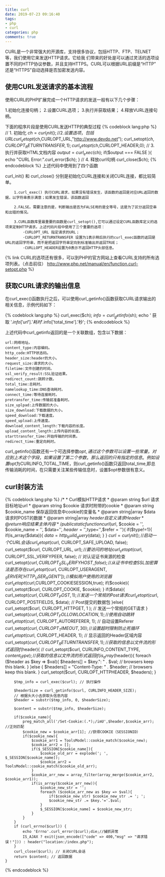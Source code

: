 ```yaml
---
title: curl
date: 2019-07-23 09:16:40
tags: 
- php
- curl
categories: php
comments: true
---
```


CURL是一个非常强大的开源库，支持很多协议，包括HTTP、FTP、TELNET等，我们使用它来发送HTTP请求。它给我 们带来的好处是可以通过灵活的选项设置不同的HTTP协议参数，并且支持HTTPS。CURL可以根据URL前缀是“HTTP” 还是“HTTPS”自动选择是否加密发送内容。

## 使用CURL发送请求的基本流程

使用CURL的PHP扩展完成一个HTTP请求的发送一般有以下几个步骤：

1.初始化连接句柄；
2.设置CURL选项；
3.执行并获取结果；
4.释放VURL连接句柄。

下面的程序片段是使用CURL发送HTTP的典型过程
{% codeblock lang:php %}
// 1. 初始化
 $ch = curl_init();
 // 2. 设置选项，包括URL
 curl_setopt($ch,CURLOPT_URL,"http://www.devdo.net");
 curl_setopt($ch,CURLOPT_RETURNTRANSFER,1);
 curl_setopt($ch,CURLOPT_HEADER,0);
 // 3. 执行并获取HTML文档内容
 $output = curl_exec($ch);
 if($output === FALSE ){
 echo "CURL Error:".curl_error($ch);
 }
 // 4. 释放curl句柄
 curl_close($ch);
{% endcodeblock %}
上述代码中使用到了四个函数

curl_init() 和 curl_close() 分别是初始化CURL连接和关闭CURL连接，都比较简单。

		1.curl_exec() 执行CURL请求，如果没有错误发生，该函数的返回是对应URL返回的数据，以字符串表示满意；如果发生错误，该函数返回 

		2.FALSE。需要注意的是，判断输出是否为FALSE用的是全等号，这是为了区分返回空串和出错的情况。

		3.CURL函数库里最重要的函数是curl_setopt(),它可以通过设定CURL函数库定义的选项来定制HTTP请求。上述代码片段中使用了三个重要的选项：
			·CURLOPT_URL 指定请求的URL；
			·CURLOPT_RETURNTRANSFER 设置为1表示稍后执行的curl_exec函数的返回是URL的返回字符串，而不是把返回字符串定向到标准输出并返回TRUE；
			·CURLLOPT_HEADER设置为0表示不返回HTTP头部信息。



{% link CURL的选项还有很多，可以到PHP的官方网站上查看CURL支持的所有选项列表。（点击前往） http://www.php.net/manual/en/function.curl-setopt.php  %}


## 获取CURL请求的输出信息

在curl_exec()函数执行之后，可以使用curl_getinfo()函数获取CURL请求输出的相关信息，示例代码如下：

{% codeblock lang:php %}
curl_exec($ch);
$info = curl_getinfo($sh);
echo ' 获取 '.$info['url'].'耗时'.$info['total_time'].'秒';
{% endcodeblock %}

上述代码中curl_getinfo返回的是一个关联数组，包含以下数据：

	url:网络地址。
	content_type:内容编码。
	http_code:HTTP状态码。
	header_size:header的大小。
	request_size:请求的大小。
	filetime:文件创建的时间。
	ssl_verify_result:SSL验证结果。
	redirect_count:跳转计数。
	total_time:总耗时。
	namelookup_time:DNS查询耗时。
	connect_time:等待连接耗时。
	pretransfer_time:传输前准备耗时。
	size_uplpad:上传数据的大小。
	size_download:下载数据的大小。
	speed_download:下载速度。
	speed_upload:上传速度。
	download_content_length:下载内容的长度。
	upload_content_length:上传内容的长度。
	starttransfer_time:开始传输的时间表。
	redirect_time:重定向耗时。

curl_getinfo()函数还有一个可选择参数$opt,通过这个参数可以设置一些常量，对应到上术这个字段，如果设置了第二个参数，那么返回的只有指定的信息。例如设置$opt为CURLINFO_TOTAL_TIME，则curl_getinfo()函数只返回total_time,即总传输消耗的时间，在只需要关注某些传输信息时，设置$opt参数很有意义。

## curl封装方法

{% codeblock lang:php %}
 /*
     * Curl模拟HTTP请求
     * @param string $url 请求目标地址url
     * @param string $cookie 请求时附带的cookie
     * @param string $cookie_name 保存返回信息中cookie的变量名
     * @param string|array $data 请求时POST的数据
     * @param string|array $header 自定义请求Header
     * @return 响应结果主体内容
     */
    public static function curl($url, $cookie = '', $cookie_name = '', $data='', $header = '',$type='',$refer = ''){
        if($type!=1){
            if(is_array($data)){
                $data = http_build_query($data);
            }
        }
        $curl = curl_init(); // 启动一个CURL会话
        curl_setopt($curl, CURLOPT_SAFE_UPLOAD, false);
        curl_setopt($curl, CURLOPT_URL, $url); // 要访问的地址
        curl_setopt($curl, CURLOPT_SSL_VERIFYPEER, false); // 对认证证书来源的检查
        curl_setopt($curl, CURLOPT_SSL_VERIFYHOST, false); // 从证书中检查SSL加密算法是否存在
        curl_setopt($curl, CURLOPT_USERAGENT, $_SERVER['HTTP_USER_AGENT']); // 模拟用户使用的浏览器
        curl_setopt($curl,CURLOPT_COOKIESESSION,true);
        if($cookie){
            curl_setopt($curl, CURLOPT_COOKIE, $cookie);
        }
        if($data){
            curl_setopt($curl, CURLOPT_POST, 1); // 发送一个常规的Post请求
            curl_setopt($curl, CURLOPT_POSTFIELDS, $data); // Post提交的数据包
        }else{
            curl_setopt($curl, CURLOPT_HTTPGET, 1 ); // 发送一个常规的GET请求
        }
        curl_setopt($curl, CURLOPT_FOLLOWLOCATION, 1); // 使用自动跳转
        curl_setopt($curl, CURLOPT_AUTOREFERER, 1); // 自动设置Referer
        curl_setopt($curl, CURLOPT_TIMEOUT, 30); // 设置超时限制防止死循环
        curl_setopt($curl, CURLOPT_HEADER, 1); // 显示返回的Header区域内容
        curl_setopt($curl, CURLOPT_RETURNTRANSFER, 1); // 获取的信息以文件流的形式返回
        if($header){
            // curl_setopt($curl, CURLINFO_CONTENT_TYPE, $content_type); // 获取的信息以文件流的形式返回
            if(is_array($header)){
                foreach ($header as $key => $val){
                    $headers[] = $key.": " . $val; // browsers keep this blank.
                }
            }else {
                $headers[] = "Content-Type: " . $header; // browsers keep this blank.
            }
            curl_setopt($curl, CURLOPT_HTTPHEADER, $headers);
        }

        $tmp_info = curl_exec($curl); // 执行操作

        $headerSize = curl_getinfo($curl, CURLINFO_HEADER_SIZE);
        // 根据头大小去获取头信息内容
        $header = substr($tmp_info, 0, $headerSize);

        $content = substr($tmp_info, $headerSize);

        if($cookie_name){
            preg_match_all('/Set-Cookie:(.*);/imU',$header,$cookie_arr); //正则匹配
            $cookie_new = $cookie_arr[1]; //获得COOKIE（SESSIONID）
            if($cookie_new){
                $cookie_arr1 = ToolsModel::cookie_match($cookie_new);
                $cookie_arr2 = [];
                if($_SESSION[$cookie_name]){
                    $cookie_old_arr = explode('; ', $_SESSION[$cookie_name]);
                    $cookie_arr2 = ToolsModel::cookie_match($cookie_old_arr);
                }
                $cookie_arr_new = array_filter(array_merge($cookie_arr2, $cookie_arr1));
                if(is_array($cookie_arr_new)){
                    $cookie_new_str = '';
                    foreach ($cookie_arr_new as $key => $val){
                        if($cookie_new_str) $cookie_new_str .= '; ';
                        $cookie_new_str .= $key.'='.$val;
                    }
                    $_SESSION[$cookie_name] = $cookie_new_str;
                }
            }
        }
        if (curl_errno($curl)) {
            echo 'Errno'.curl_error($curl);die;//捕抓异常
            IS_AJAX ? exit(json_encode(["code" => 400,"msg" => "请求错误！"])) : header("location:/index.php");
        }
        curl_close($curl); // 关闭CURL会话
        return $content; // 返回数据
    }

{% endcodeblock %}